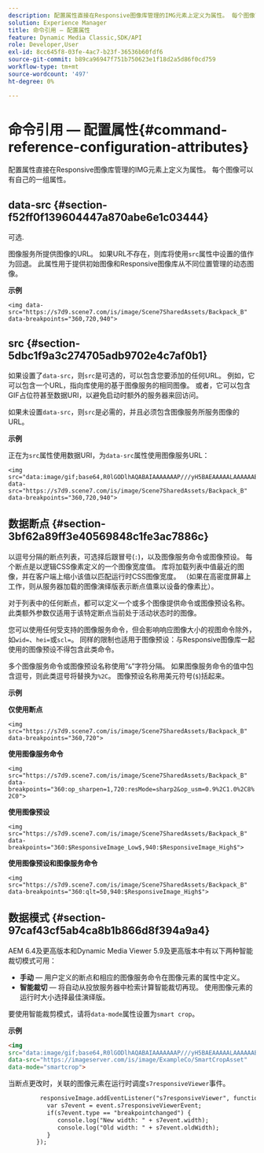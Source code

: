 ```yaml
---
description: 配置属性直接在Responsive图像库管理的IMG元素上定义为属性。 每个图像可以有自己的一组属性。
solution: Experience Manager
title: 命令引用 — 配置属性
feature: Dynamic Media Classic,SDK/API
role: Developer,User
exl-id: 8cc645f8-03fe-4ac7-b23f-36536b60fdf6
source-git-commit: b89ca96947f751b750623e1f18d2a5d86f0cd759
workflow-type: tm+mt
source-wordcount: '497'
ht-degree: 0%

---
```


# 命令引用 — 配置属性{#command-reference-configuration-attributes}

配置属性直接在Responsive图像库管理的IMG元素上定义为属性。 每个图像可以有自己的一组属性。

## data-src {#section-f52ff0f139604447a870abe6e1c03444}

可选.

图像服务所提供图像的URL。 如果URL不存在，则库将使用`src`属性中设置的值作为回退。 此属性用于提供初始图像和Responsive图像库从不同位置管理的动态图像。

**示例**

```
<img data-src="https://s7d9.scene7.com/is/image/Scene7SharedAssets/Backpack_B" data-breakpoints="360,720,940">
```

## src {#section-5dbc1f9a3c274705adb9702e4c7af0b1}

如果设置了`data-src`，则`src`是可选的，可以包含您要添加的任何URL。 例如，它可以包含一个URL，指向库使用的基于图像服务的相同图像。 或者，它可以包含GIF占位符甚至数据URI，以避免启动时额外的服务器来回访问。

如果未设置`data-src`，则`src`是必需的，并且必须包含图像服务所服务图像的URL。

**示例**

正在为`src`属性使用数据URI，为`data-src`属性使用图像服务URL：

```
<img src="data:image/gif;base64,R0lGODlhAQABAIAAAAAAAP///yH5BAEAAAAALAAAAAABAAEAAAIBRAA7" data-src="https://s7d9.scene7.com/is/image/Scene7SharedAssets/Backpack_B" data-breakpoints="360,720,940">
```

## 数据断点 {#section-3bf62a89ff3e40569848c1fe3ac7886c}

以逗号分隔的断点列表，可选择后跟冒号(`:`)，以及图像服务命令或图像预设。 每个断点是以逻辑CSS像素定义的一个图像宽度值。 库将加载列表中值最近的图像，并在客户端上缩小该值以匹配运行时CSS图像宽度。 （如果在高密度屏幕上工作，则从服务器加载的图像演绎版表示断点值乘以设备的像素比）。

对于列表中的任何断点，都可以定义一个或多个图像提供命令或图像预设名称。 此类额外参数仅适用于该特定断点当前处于活动状态时的图像。

您可以使用任何受支持的图像服务命令，但会影响响应图像大小的视图命令除外，如`wid=`、`hei=`或`scl=`。 同样的限制也适用于图像预设：与Responsive图像库一起使用的图像预设不得包含此类命令。

多个图像服务命令或图像预设名称使用“`&`”字符分隔。 如果图像服务命令的值中包含逗号，则此类逗号将替换为`%2C`。 图像预设名称用美元符号(`$`)括起来。

**示例**

**仅使用断点**

`<img src="https://s7d9.scene7.com/is/image/Scene7SharedAssets/Backpack_B" data-breakpoints="360,720">`

**使用图像服务命令**

`<img src="https://s7d9.scene7.com/is/image/Scene7SharedAssets/Backpack_B" data-breakpoints="360:op_sharpen=1,720:resMode=sharp2&op_usm=0.9%2C1.0%2C8%2C0">`

**使用图像预设**

`<img src="https://s7d9.scene7.com/is/image/Scene7SharedAssets/Backpack_B" data-breakpoints="360:$ResponsiveImage_Low$,940:$ResponsiveImage_High$">`

**使用图像预设和图像服务命令**

`<img src="https://s7d9.scene7.com/is/image/Scene7SharedAssets/Backpack_B" data-breakpoints="360:qlt=50,940:$ResponsiveImage_High$">`

## 数据模式 {#section-97caf43cf5ab4ca8b1b866d8f394a9a4}

AEM 6.4及更高版本和Dynamic Media Viewer 5.9及更高版本中有以下两种智能裁切模式可用：

* **手动** — 用户定义的断点和相应的图像服务命令在图像元素的属性中定义。
* **智能裁切** — 将自动从投放服务器中检索计算智能裁切再现。 使用图像元素的运行时大小选择最佳演绎版。

要使用智能裁剪模式，请将`data-mode`属性设置为`smart crop`。

**示例**

```html {.line-numbers}
<img 
src="data:image/gif;base64,R0lGODlhAQABAIAAAAAAAP///yH5BAEAAAAALAAAAAABAAEAAAIBRAA7" 
data-src="https://imageserver.com/is/image/ExampleCo/SmartCropAsset" 
data-mode="smartcrop">
```

当断点更改时，关联的图像元素在运行时调度`s7responsiveViewer`事件。

```html {.line-numbers}
         responsiveImage.addEventListener("s7responsiveViewer", function (event) { 
           var s7event = event.s7responsiveViewerEvent; 
           if(s7event.type == "breakpointchanged") { 
              console.log("New width: " + s7event.width); 
              console.log("Old width: " + s7event.oldWidth); 
           } 
        });
```
